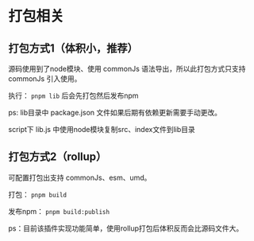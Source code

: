 # 打包相关

## 打包方式1（体积小，推荐）

源码使用到了node模块、使用 commonJs 语法导出，所以此打包方式只支持 commonJs 引入使用。

执行： `pnpm lib`  后会先打包然后发布npm

ps: lib目录中 package.json 文件如果后期有依赖更新需要手动更改。

script下 lib.js 中使用node模块复制src、index文件到lib目录



## 打包方式2（rollup）

可配置打包出支持 commonJs、esm、umd。

打包： `pnpm build`

发布npm： `pnpm build:publish`

ps：目前该插件实现功能简单，使用rollup打包后体积反而会比源码文件大。

